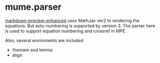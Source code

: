 # mume.parser
[markdown-preview-enhanced](https://github.com/shd101wyy/vscode-markdown-preview-enhanced) uses MathJax ver2 to rendering the equations. But auto-numbering is supported by version 3. The parser here is used to support equation numbering and crossref in MPE. 

Also, several enviroments are included

- theorem and lemma
- align
